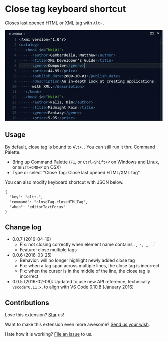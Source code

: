 # Close tag keyboard shortcut
Closes last opened HTML or XML tag with `Alt+.`

![Demo showing how close tag works](https://raw.githubusercontent.com/compulim/vscode-closetag/master/demo.gif)

## Usage
By default, close tag is bound to `Alt+.`. You can still run it thru Command Palette.
* Bring up Command Palette (`F1`, or `Ctrl+Shift+P` on Windows and Linux, or `Shift+CMD+P` on OSX)
* Type or select "Close Tag: Close last opened HTML/XML tag"

You can also modify keyboard shortcut with JSON below.
```
{
  "key": "alt+.",
  "command": "closeTag.closeHTMLTag",
  "when": "editorTextFocus"
}
```

## Change log
* 0.0.7 (2016-04-19)
  * Fix: not closing correctly when element name contains `.`,` `-`, `_`, `:`
  * Feature: close multiple tags
* 0.0.6 (2016-03-25)
  * Behavior: will no longer highlight newly added close tag
  * Fix: when a tag span across multiple lines, the close tag is incorrect
  * Fix: when the cursor is in the middle of the line, the close tag is incorrect
* 0.0.5 (2016-02-09): Updated to use new API reference, technically `vscode^0.11.x`, to align with VS Code 0.10.8 (January 2016)

## Contributions
Love this extension? [Star](https://github.com/compulim/vscode-closetag/stargazers) us!

Want to make this extension even more awesome? [Send us your wish](https://github.com/compulim/vscode-closetag/issues/new/).

Hate how it is working? [File an issue](https://github.com/compulim/vscode-closetag/issues/new/) to us.
